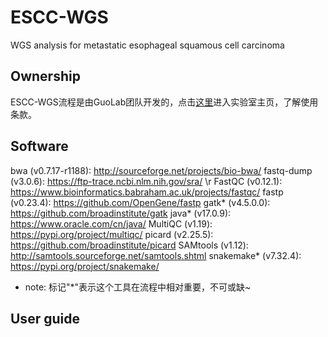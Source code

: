 # ESCC-WGS
WGS analysis for metastatic esophageal squamous cell carcinoma
## Ownership
ESCC-WGS流程是由GuoLab团队开发的，点击[这里](https://guolab.wchscu.cn/)进入实验室主页，了解使用条款。
## 



## Software
bwa (v0.7.17-r1188): http://sourceforge.net/projects/bio-bwa/
fastq-dump (v3.0.6): https://ftp-trace.ncbi.nlm.nih.gov/sra/ \r
FastQC (v0.12.1): https://www.bioinformatics.babraham.ac.uk/projects/fastqc/
fastp (v0.23.4): https://github.com/OpenGene/fastp
gatk* (v4.5.0.0): https://github.com/broadinstitute/gatk
java* (v17.0.9): https://www.oracle.com/cn/java/
MultiQC (v1.19): https://pypi.org/project/multiqc/
picard (v2.25.5): https://github.com/broadinstitute/picard
SAMtools (v1.12): http://samtools.sourceforge.net/samtools.shtml
snakemake* (v7.32.4): https://pypi.org/project/snakemake/
- note: 标记"*"表示这个工具在流程中相对重要，不可或缺~

## User guide
### 

### 



